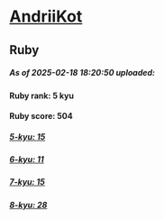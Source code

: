 # [AndriiKot](https://www.codewars.com/users/AndriiKot) 
## Ruby

##### As of 2025-02-18 18:20:50 uploaded:

#### Ruby rank: 5 kyu

#### Ruby score: 504

##### [5-kyu: 15](https://github.com/AndriiKot/Ruby__CodeWars/tree/main/kyu-5)

##### [6-kyu: 11](https://github.com/AndriiKot/Ruby__CodeWars/tree/main/kyu-6)

##### [7-kyu: 15](https://github.com/AndriiKot/Ruby__CodeWars/tree/main/kyu-7)

##### [8-kyu: 28](https://github.com/AndriiKot/Ruby__CodeWars/tree/main/kyu-8)


